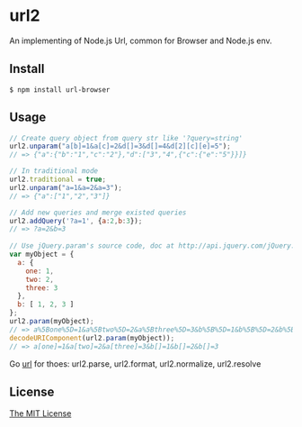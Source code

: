 url2
====

An implementing of Node.js Url, common for Browser and Node.js env.

## Install

    $ npm install url-browser

## Usage


```javascript
// Create query object from query str like '?query=string'
url2.unparam("a[b]=1&a[c]=2&d[]=3&d[]=4&d[2][c][e]=5");
// => {"a":{"b":"1","c":"2"},"d":["3","4",{"c":{"e":"5"}}]}

// In traditional mode
url2.traditional = true;
url2.unparam("a=1&a=2&a=3");
// => {"a":["1","2","3"]}

// Add new queries and merge existed queries
url2.addQuery('?a=1', {a:2,b:3});
// => ?a=2&b=3
			
// Use jQuery.param's source code, doc at http://api.jquery.com/jQuery.param/
var myObject = {
  a: {
    one: 1,
    two: 2,
    three: 3
  },
  b: [ 1, 2, 3 ]
};
url2.param(myObject);
// => a%5Bone%5D=1&a%5Btwo%5D=2&a%5Bthree%5D=3&b%5B%5D=1&b%5B%5D=2&b%5B%5D=3
decodeURIComponent(url2.param(myObject));
// => a[one]=1&a[two]=2&a[three]=3&b[]=1&b[]=2&b[]=3
```

Go [url](http://www.nodejs.org/api/url.html) for thoes:
url2.parse, url2.format, url2.normalize, url2.resolve

## License

[The MIT License](http://opensource.org/licenses/MIT)
